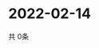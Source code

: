 # 2022-02-14
  共 0条

  <!-- BEGIN -->
  <!-- 最后更新时间Mon Feb 14 2022 20:04:00 GMT+0000 (Coordinated Universal Time) -->
  
  <!-- END -->
  
  